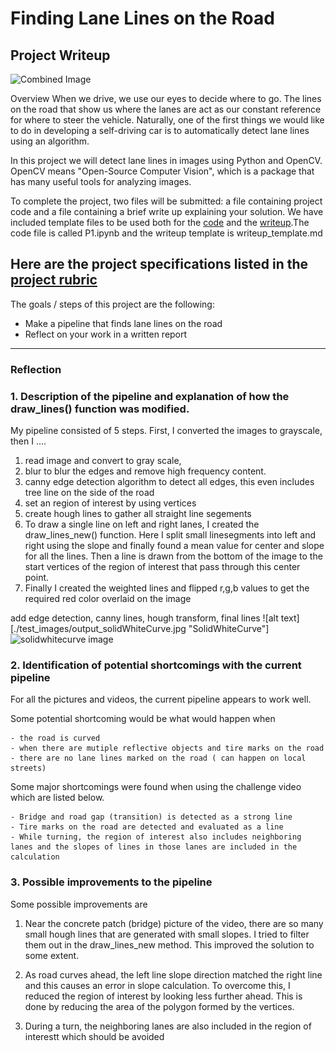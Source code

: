 # **Finding Lane Lines on the Road** 

## Project Writeup
<img src="examples/laneLines_thirdPass.jpg" width="480" alt="Combined Image" />

Overview
When we drive, we use our eyes to decide where to go.  The lines on the road that show us where the lanes are act as our constant reference for where to steer the vehicle.  Naturally, one of the first things we would like to do in developing a self-driving car is to automatically detect lane lines using an algorithm.

In this project we will detect lane lines in images using Python and OpenCV.  OpenCV means "Open-Source Computer Vision", which is a package that has many useful tools for analyzing images.  

To complete the project, two files will be submitted: a file containing project code and a file containing a brief write up explaining your solution. We have included template files to be used both for the [code](https://github.com/udacity/CarND-LaneLines-P1/blob/master/P1.ipynb) and the [writeup](https://github.com/udacity/CarND-LaneLines-P1/blob/master/writeup_template.md).The code file is called P1.ipynb and the writeup template is writeup_template.md 

Here are the project specifications listed in the [project rubric](https://review.udacity.com/#!/rubrics/322/view)
---
The goals / steps of this project are the following:
* Make a pipeline that finds lane lines on the road
* Reflect on your work in a written report

[//]: # (Image References)

[image1]: ./examples/grayscale.jpg "Grayscale"


[//]: # (Image References)

[image1]: ./test_images/output_solidWhiteCurve.jpg "SolidWhiteCurve"
---

### Reflection

### 1. Description of the pipeline and explanation of how the draw_lines() function was modified.

My pipeline consisted of 5 steps. First, I converted the images to grayscale, then I .... 

1) read image and convert to gray scale, 
2) blur to blur the edges and remove high frequency content.
3) canny edge detection algorithm to detect all edges, this even includes tree line on the side of the road
4) set an region of interest by using vertices
5) create hough lines to gather all straight line segements
6) To draw a single line on left and right lanes, I created the draw_lines_new() function. Here I split small linesegments into left and right using the slope and finally found a mean value for center and slope for all the lines. Then a line is drawn from the bottom of the image to the start vertices of the region of interest that pass through this center point.
7) Finally I created the weighted lines and flipped r,g,b values to get the required red color overlaid on the image
 

add edge detection, canny lines, hough transform, final lines
![alt text][./test_images/output_solidWhiteCurve.jpg "SolidWhiteCurve"]
![solidwhitecurve image][image1]

### 2. Identification of potential shortcomings with the current pipeline

For all the pictures and videos, the current pipeline appears to work well. 

Some potential shortcoming would be what would happen when 

    - the road is curved 
    - when there are mutiple reflective objects and tire marks on the road
    - there are no lane lines marked on the road ( can happen on local streets)

Some major shortcomings were found when using the challenge video which are listed below.

    - Bridge and road gap (transition) is detected as a strong line
    - Tire marks on the road are detected and evaluated as a line
    - While turning, the region of interest also includes neighboring lanes and the slopes of lines in those lanes are included in the calculation

### 3. Possible improvements to the pipeline


Some possible improvements are

1) Near the concrete patch (bridge) picture of the video, there are so many small hough lines that are generated with
small slopes. I tried to filter them out in the draw_lines_new method. This improved the solution to some extent.

2) As road curves ahead, the left line slope direction matched the right line and this causes an error in slope calculation.
To overcome this, I reduced the region of interest by looking less further ahead. This is done by reducing the area of 
the polygon formed by the vertices. 


3) During a turn, the neighboring lanes are also included in the region of interestt which should be avoided


